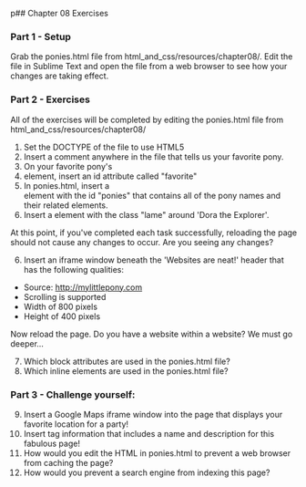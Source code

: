 p## Chapter 08 Exercises

### Part 1 - Setup

Grab the ponies.html file from html_and_css/resources/chapter08/. Edit the file in Sublime Text and open the file from a web browser to see how your changes are taking effect.

### Part 2 - Exercises

All of the exercises will be completed by editing the ponies.html file from html_and_css/resources/chapter08/

1. Set the DOCTYPE of the file to use HTML5
2. Insert a comment anywhere in the file that tells us your favorite pony.
3. On your favorite pony's <li> element, insert an id attribute called "favorite"
4. In ponies.html, insert a <div> element with the id "ponies" that contains all of the pony names and their related elements.
5. Insert a <span> element with the class "lame" around 'Dora the Explorer'.

At this point, if you've completed each task successfully, reloading the page should not cause any changes to occur. Are you seeing any changes?

6. Insert an iframe window beneath the 'Websites are neat!' header that has the following qualities:
  * Source: http://mylittlepony.com
  * Scrolling is supported
  * Width of 800 pixels
  * Height of 400 pixels

Now reload the page. Do you have a website within a website? We must go deeper...

7. Which block attributes are used in the ponies.html file?
8. Which inline elements are used in the ponies.html file?

### Part 3 - Challenge yourself:

9. Insert a Google Maps iframe window into the page that displays your favorite location for a party!
10. Insert <meta> tag information that includes a name and description for this fabulous page!
11. How would you edit the HTML in ponies.html to prevent a web browser from caching the page?
12. How would you prevent a search engine from indexing this page?